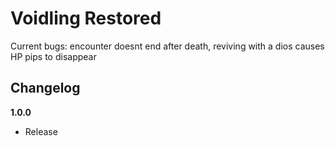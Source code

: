 # Voidling Restored

Current bugs: encounter doesnt end after death, reviving with a dios causes HP pips to disappear

## Changelog

**1.0.0**

- Release
